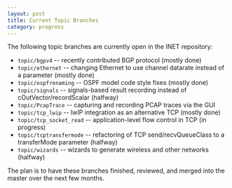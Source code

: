 ```yaml
---
layout: post
title: Current Topic Branches
category: progress
---
```


The following topic branches are currently open in the INET repository:

*   `topic/bgpv4` -- recently contributed BGP protocol (mostly done)
*   `topic/ethernet` -- changing Ethernet to use channel datarate instead of a parameter (mostly done)
*   `topic/ospfrenaming` -- OSPF model code style fixes (mostly done)
*   `topic/signals` -- signals-based result recording instead of cOutVector/recordScalar (halfway)
*   `topic/PcapTrace` -- capturing and recording PCAP traces via the GUI
*   `topic/tcp_lwip` -- lwIP integration as an alternative TCP (mostly done)
*   `topic/tcp_socket_read` -- application-level flow control in TCP (in progress)
*   `topic/tcptransfermode` -- refactoring of TCP send/recvQueueClass to a transferMode parameter (halfway)
*   `topic/wizards` -- wizards to generate wireless and other networks (halfway)

The plan is to have these branches finished, reviewed, and merged into the master over the next few months.
